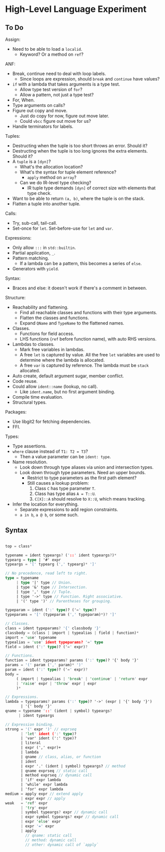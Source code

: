 # High-Level Language Experiment

## To Do

Assign:
- Need to be able to load a `localid`.
  - Keyword? Or a method on `ref`?

ANF:
- Break, continue need to deal with loop labels.
  - Since loops are expression, should `break` and `continue` have values?
- `if` with a lambda that takes arguments is a type test.
  - Allow type test version of `for`?
  - Allow a pattern, not just a type test?
- For, When.
- Type arguments on calls?
- Figure out copy and move.
  - Just do copy for now, figure out move later.
  - Could `vbcc` figure out move for us?
- Handle terminators for labels.

Tuples:
- Destructing when the tuple is too short throws an error. Should it?
- Destructing when the tuple is too long ignores the extra elements. Should it?
- A `tuple` is a `[dyn]`?
  - What's the allocation location?
  - What's the syntax for tuple element reference?
    - `apply` method on `array`?
  - Can we do IR-level type checking?
    - IR tuple type demands `[dyn]` of correct size with elements that type check.
- Want to be able to return `(a, b)`, where the tuple is on the stack.
- Flatten a tuple into another tuple.

Calls:
- Try, sub-call, tail-call.
- Set-once for `let`. Set-before-use for `let` and `var`.

Expressions:
- Only allow `:::` in `std::builtin`.
- Partial application, `_`.
- Pattern matching.
  - If a lambda can be a pattern, this becomes a series of `else`.
- Generators with `yield`.

Syntax:
- Braces and else: it doesn't work if there's a comment in between.

Structure:
- Reachability and flattening.
  - Find all reachable classes and functions with their type arguments.
  - Flatten the classes and functions.
  - Expand `QName` and `TypeName` to the flattened names.
- Classes.
  - Functions for field access.
  - LHS functions (`ref` before function name), with auto RHS versions.
- Lambdas to classes.
  - Mark free variables in lambdas.
  - A free `let` is captured by value. All the free `let` variables are used to determine where the lambda is allocated.
  - A free `var` is captured by reference. The lambda must be `stack` allocated.
- Auto create, default argument sugar, member conflict.
- Code reuse.
- Could allow `ident::name` (lookup, no call).
  - Like `ident.name`, but no first argument binding.
- Compile time evaluation.
- Structural types.

Packages:
- Use libgit2 for fetching dependencies.
- FFI.

Types:
- Type assertions.
- `where` clause instead of `T1: T2 = T3`?
  - Then a value parameter can be `ident: type`.
- Name resolution.
  - Look down through type aliases via union and intersection types.
  - Look down through type parameters. Need an upper bounds.
    - Restrict to type parameters as the first path element?
    - Still causes a lookup problem:
      1. Class `C` has type parameter `T`.
      2. Class has type alias `A = T::U`.
      3. `C[X]::A` should resolve to `X::U`, which means tracking.
- Infer the location for everything.
  - Separate expressions to add region constraints.
  - `a in b`, `a @ b`, or some such.

## Syntax

```rs

top = class*

typename = ident typeargs? ('::' ident typeargs?)*
typearg = type | '#' expr
typeargs = '[' typearg (',' typearg)* ']'

// No precedence, read left to right.
type = typename
     | type '|' type // Union.
     | type '&' type // Intersection.
     | type ',' type // Tuple.
     | type '->' type // Function. Right associative.
     | '(' type ')' // Parentheses for grouping.

typeparam = ident (':' type)? ('=' type)?
typeparams = '[' (typeparam (',' typeparam)*)? ']'

// Classes.
class = ident typeparams? '{' classbody '}'
classbody = (class | import | typealias | field | function)*
import = 'use' typename
typealias = 'use' ident typeparams? '=' type
field = ident (':' type)? ('=' expr)?

// Functions.
function = ident typeparams? params (':' type)? '{' body '}'
params = '(' param (',' param)* ')'
param = ident (':' type)? ('=' expr)?
body =
     ( import | typealias | 'break' | 'continue' | 'return' expr
     | 'raise' expr | 'throw' expr | expr
     )*

// Expressions.
lambda = typeparams? params (':' type)? '->' (expr | '{' body '}')
       | '{' body '}'
qname = typename '::' (ident | symbol) typeargs?
      | ident typeargs

// Expression binding.
strong = '(' expr ')' // exprseq
       | 'let' ident (':' type)?
       | 'var' ident (':' type)?
       | literal
       | expr (',' expr)+
       | lambda
       | qname // class, alias, or function
       | ident
       | expr '.' (ident | symbol) typeargs? // method
       | qname exprseq // static call
       | method exprseq // dynamic call
       | 'if' expr lambda
       | 'while' expr lambda
       | 'for' expr lambda
medium = apply expr // extend apply
       | expr expr // apply
weak   = 'ref' expr
       | 'try' expr
       | symbol typeargs? expr // dynamic call
       | expr symbol typeargs? expr // dynamic call
       | expr 'else' expr
       | expr '=' expr
       | apply
         // qname: static call
         // method: dynamic call
         // other: dynamic call of `apply`

```
